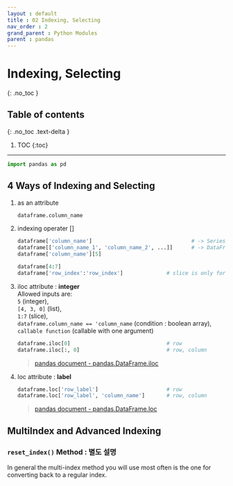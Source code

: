 ```yaml
---
layout : default
title : 02 Indexing, Selecting
nav_order : 2 
grand_parent : Python Modules
parent : pandas
---
```


# Indexing, Selecting
{: .no_toc }

## Table of contents
{: .no_toc .text-delta }

1. TOC
{:toc}

---


```python
import pandas as pd
```

## 4 Ways of Indexing and Selecting

1. as an attribute
    ```python
    dataframe.column_name
    ```

2. indexing operater []
    ```python
    dataframe['column_name']                                # -> Series
    dataframe[['column_name_1', 'column_name_2', ...]]      # -> DataFrame
    dataframe['column_name'][5]
    ```
    ```python
    dataframe[4:7]
    dataframe['row_index':'row_index']              # slice is only for ROWs
    ```

3. iloc attribute : **integer**  
    Allowed inputs are:  
    `5` (integer),  
    `[4, 3, 0]` (list),  
    `1:7` (slice),  
    `dataframe.column_name == 'column_name` (condition : boolean array),  
    `callable function` (callable with one argument)

    ```python
    dataframe.iloc[0]                               # row
    dataframe.iloc[:, 0]                            # row, column
    ```
    > [pandas document - pandas.DataFrame.iloc](https://pandas.pydata.org/docs/reference/api/pandas.DataFrame.iloc.html?highlight=iloc#pandas.DataFrame.iloc)

4. loc attribute : **label**
    ```python
    dataframe.loc['row_label']                      # row
    dataframe.loc['row_label', 'column_name']       # row, column
    ```
    > [pandas document - pandas.DataFrame.loc](https://pandas.pydata.org/docs/reference/api/pandas.DataFrame.loc.html?highlight=loc#pandas.DataFrame.loc)


## MultiIndex and Advanced Indexing

### `reset_index()` Method : 별도 설명
In general the multi-index method you will use most often is the one for converting back to a regular index.
